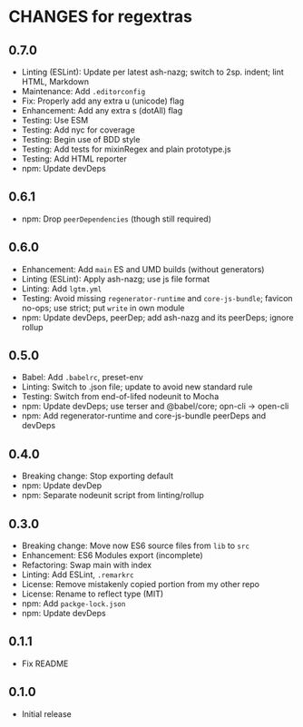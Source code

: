 # CHANGES for regextras

## 0.7.0

- Linting (ESLint): Update per latest ash-nazg; switch to 2sp.
  indent; lint HTML, Markdown
- Maintenance: Add `.editorconfig`
- Fix: Properly add any extra u (unicode) flag
- Enhancement: Add any extra s (dotAll) flag
- Testing: Use ESM
- Testing: Add nyc for coverage
- Testing: Begin use of BDD style
- Testing: Add tests for mixinRegex and plain prototype.js
- Testing: Add HTML reporter
- npm: Update devDeps

## 0.6.1

- npm: Drop `peerDependencies` (though still required)

## 0.6.0

- Enhancement: Add `main` ES and UMD builds (without generators)
- Linting (ESLint): Apply ash-nazg; use js file format
- Linting: Add `lgtm.yml`
- Testing: Avoid missing `regenerator-runtime` and `core-js-bundle`;
    favicon no-ops; use strict; put `write` in own module
- npm: Update devDeps, peerDep; add ash-nazg and its peerDeps; ignore rollup

## 0.5.0

- Babel: Add `.babelrc`, preset-env
- Linting: Switch to .json file; update to avoid new standard rule
- Testing: Switch from end-of-lifed nodeunit to Mocha
- npm: Update devDeps; use terser and @babel/core; opn-cli -> open-cli
- npm: Add regenerator-runtime and core-js-bundle peerDeps and devDeps

## 0.4.0

- Breaking change: Stop exporting default
- npm: Update devDep
- npm: Separate nodeunit script from linting/rollup

## 0.3.0

- Breaking change: Move now ES6 source files from `lib` to `src`
- Enhancement: ES6 Modules export (incomplete)
- Refactoring: Swap main with index
- Linting: Add ESLint, `.remarkrc`
- License: Remove mistakenly copied portion from my other repo
- License: Rename to reflect type (MIT)
- npm: Add `packge-lock.json`
- npm: Update devDeps

## 0.1.1

- Fix README

## 0.1.0

- Initial release
